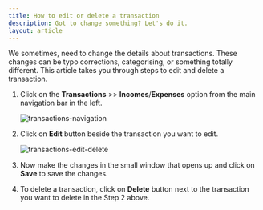 ```yaml
---
title: How to edit or delete a transaction
description: Got to change something? Let's do it.
layout: article
---
```

We sometimes, need to change the details about transactions. These changes can be typo corrections, categorising, or something totally different. This article takes you through steps to edit and delete a transaction.

1. Click on the **Transactions** >> **Incomes**/**Expenses** option from the main navigation bar in the left.

	![transactions-navigation]({{site.url}}/images/navigation/transactions.png)

2. Click on **Edit** button beside the transaction you want to edit.

	![transactions-edit-delete]({{site.url}}/images/transactions/transactions-edit-delete.png)

3. Now make the changes in the small window that opens up and click on **Save** to save the changes.

4. To delete a transaction, click on **Delete** button next to the transaction you want to delete in the Step 2 above.